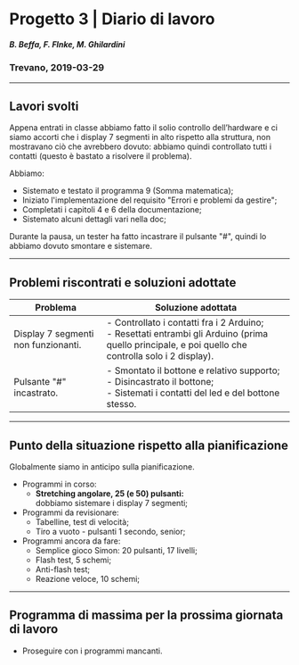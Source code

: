 # Progetto 3 | Diario di lavoro
##### B. Beffa, F. FInke, M. Ghilardini
### Trevano, 2019-03-29
---
## Lavori svolti
Appena entrati in classe abbiamo fatto il solio controllo dell’hardware e ci siamo accorti che i display 7 segmenti in alto rispetto alla struttura, non mostravano ciò che avrebbero dovuto: abbiamo quindi controllato tutti i contatti (questo è bastato a risolvere il problema).

Abbiamo:
- Sistemato e testato il programma 9 (Somma matematica);
- Iniziato l'implementazione del requisito "Errori e problemi da gestire";
- Completati i capitoli 4 e 6 della documentazione;
- Sistemato alcuni dettagli vari nella doc;

Durante la pausa, un tester ha fatto incastrare il pulsante "#", quindi lo abbiamo dovuto smontare e sistemare.

---

## Problemi riscontrati e soluzioni adottate 
| Problema              | Soluzione adottata    | 
|-----------------------|-----------------------|
|Display 7 segmenti non funzionanti.| - Controllato i contatti fra i 2 Arduino; <br> - Resettati entrambi gli Arduino (prima quello principale, e poi quello che controlla solo i 2 display).
| Pulsante "#" incastrato. | - Smontato il bottone e relativo supporto; <br> - Disincastrato il bottone; <br> - Sistemati i contatti del led e del bottone stesso.

---

##  Punto della situazione rispetto alla pianificazione

Globalmente siamo in anticipo sulla pianificazione.

- Programmi in corso:
    - <b>Stretching angolare, 25 (e 50) pulsanti: </b><br>dobbiamo sistemare i display 7 segmenti;
- Programmi da revisionare:
    - Tabelline, test di velocità;
    - Tiro a vuoto - pulsanti 1 secondo, senior;
- Programmi ancora da fare:
    - Semplice gioco Simon: 20 pulsanti, 17 livelli;
    - Flash test, 5 schemi;
    - Anti-flash test;
    - Reazione veloce, 10 schemi;

---

## Programma di massima per la prossima giornata di lavoro
- Proseguire con i programmi mancanti.
